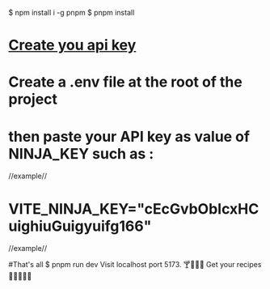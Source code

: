 $ npm install i -g pnpm 
$ pnpm install
# [Create you api key](https://api-ninjas.com/register)
# Create a .env file at the root of the project
# then paste your API key as value of NINJA_KEY such as :
//example//
# VITE_NINJA_KEY="cEcGvbObIcxHCuighiuGuigyuifg166"
//example//

#That's all
$ pnpm run dev 
Visit localhost port 5173.
🍸🍹🍺🍻 Get your recipes 🥂🥃🍾🍷🥤